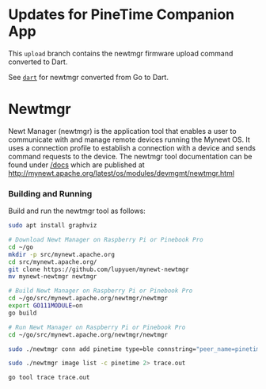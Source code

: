 <!--
#
# Licensed to the Apache Software Foundation (ASF) under one
# or more contributor license agreements.  See the NOTICE file
# distributed with this work for additional information
# regarding copyright ownership.  The ASF licenses this file
# to you under the Apache License, Version 2.0 (the
# "License"); you may not use this file except in compliance
# with the License.  You may obtain a copy of the License at
#
# http://www.apache.org/licenses/LICENSE-2.0
#
# Unless required by applicable law or agreed to in writing,
# software distributed under the License is distributed on an
# "AS IS" BASIS, WITHOUT WARRANTIES OR CONDITIONS OF ANY
#  KIND, either express or implied.  See the License for the
# specific language governing permissions and limitations
# under the License.
#
-->

# Updates for PineTime Companion App

This `upload` branch contains the newtmgr firmware upload command converted to Dart.

See [`dart`](dart) for newtmgr converted from Go to Dart.

# Newtmgr

Newt Manager (newtmgr) is the application tool that enables a user to communicate with and manage
remote devices running the Mynewt OS. It uses a connection profile to establish a connection with
a device and sends command requests to the device.
The newtmgr tool documentation can be found under [/docs](/docs) which are
published at http://mynewt.apache.org/latest/os/modules/devmgmt/newtmgr.html

### Building and Running

Build and run the newtmgr tool as follows:

```bash
sudo apt install graphviz

# Download Newt Manager on Raspberry Pi or Pinebook Pro
cd ~/go
mkdir -p src/mynewt.apache.org
cd src/mynewt.apache.org/
git clone https://github.com/lupyuen/mynewt-newtmgr
mv mynewt-newtmgr newtmgr

# Build Newt Manager on Raspberry Pi or Pinebook Pro
cd ~/go/src/mynewt.apache.org/newtmgr/newtmgr
export GO111MODULE=on
go build

# Run Newt Manager on Raspberry Pi or Pinebook Pro
cd ~/go/src/mynewt.apache.org/newtmgr/newtmgr

sudo ./newtmgr conn add pinetime type=ble connstring="peer_name=pinetime" 2> /dev/null

sudo ./newtmgr image list -c pinetime 2> trace.out

go tool trace trace.out
```
